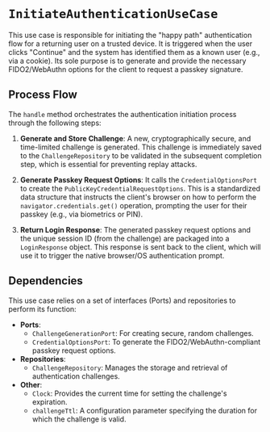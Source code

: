 # `InitiateAuthenticationUseCase`

This use case is responsible for initiating the "happy path" authentication flow for a returning user on a trusted device. It is triggered when the user clicks "Continue" and the system has identified them as a known user (e.g., via a cookie). Its sole purpose is to generate and provide the necessary FIDO2/WebAuthn options for the client to request a passkey signature.

## Process Flow

The `handle` method orchestrates the authentication initiation process through the following steps:

1.  **Generate and Store Challenge**: A new, cryptographically secure, and time-limited challenge is generated. This challenge is immediately saved to the `ChallengeRepository` to be validated in the subsequent completion step, which is essential for preventing replay attacks.

2.  **Generate Passkey Request Options**: It calls the `CredentialOptionsPort` to create the `PublicKeyCredentialRequestOptions`. This is a standardized data structure that instructs the client's browser on how to perform the `navigator.credentials.get()` operation, prompting the user for their passkey (e.g., via biometrics or PIN).

3.  **Return Login Response**: The generated passkey request options and the unique session ID (from the challenge) are packaged into a `LoginResponse` object. This response is sent back to the client, which will use it to trigger the native browser/OS authentication prompt.

## Dependencies

This use case relies on a set of interfaces (Ports) and repositories to perform its function:

*   **Ports**:
    *   `ChallengeGenerationPort`: For creating secure, random challenges.
    *   `CredentialOptionsPort`: To generate the FIDO2/WebAuthn-compliant passkey request options.
*   **Repositories**:
    *   `ChallengeRepository`: Manages the storage and retrieval of authentication challenges.
*   **Other**:
    *   `Clock`: Provides the current time for setting the challenge's expiration.
    *   `challengeTtl`: A configuration parameter specifying the duration for which the challenge is valid.